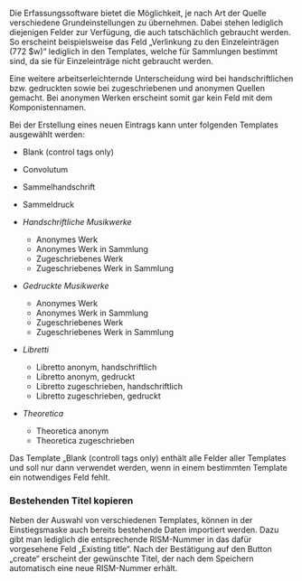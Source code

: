 Die Erfassungssoftware bietet die Möglichkeit, je nach Art der Quelle verschiedene Grundeinstellungen zu übernehmen. Dabei stehen lediglich diejenigen Felder zur Verfügung, die auch tatschächlich gebraucht werden. So erscheint beispielsweise das Feld „Verlinkung zu den Einzeleinträgen (772 $w)“ lediglich in den Templates, welche für Sammlungen bestimmt sind, da sie für Einzeleinträge nicht gebraucht werden.

Eine weitere arbeitserleichternde Unterscheidung wird bei handschriftlichen bzw. gedruckten sowie bei zugeschriebenen und anonymen Quellen gemacht. Bei anonymen Werken erscheint somit gar kein Feld mit dem Komponistennamen.

Bei der Erstellung eines neuen Eintrags kann unter folgenden Templates ausgewählt werden:

- Blank (control tags only)
- Convolutum
- Sammelhandschrift
- Sammeldruck
- _Handschriftliche Musikwerke_

  - Anonymes Werk
  - Anonymes Werk in Sammlung
  - Zugeschriebenes Werk
  - Zugeschriebenes Werk in Sammlung
- _Gedruckte Musikwerke_

  - Anonymes Werk
  - Anonymes Werk in Sammlung
  - Zugeschriebenes Werk
  - Zugeschriebenes Werk in Sammlung
- _Libretti_

  - Libretto anonym, handschriftlich
  - Libretto anonym, gedruckt
  - Libretto zugeschrieben, handschriftlich
  - Libretto zugeschrieben, gedruckt
- _Theoretica_

  - Theoretica anonym
  - Theoretica zugeschrieben

Das Template „Blank (controll tags only) enthält alle Felder aller Templates und soll nur dann verwendet werden, wenn in einem bestimmten Template ein notwendiges Feld fehlt.

### Bestehenden Titel kopieren

Neben der Auswahl von verschiedenen Templates, können in der Einstiegsmaske auch bereits bestehende Daten importiert werden. Dazu gibt man lediglich die entsprechende RISM-Nummer in das dafür vorgesehene Feld „Existing title“. Nach der Bestätigung auf den Button „create“ erscheint der gewünschte Titel, der nach dem Speichern automatisch eine neue RISM-Nummer erhält.